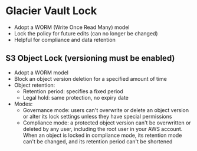 # Glacier Vault Lock

* Adopt a WORM (Write Once Read Many) model
* Lock the policy for future edits (can no longer be changed)
* Helpful for compliance and data retention

## S3 Object Lock (versioning must be enabled)

* Adopt a WORM model
* Block an object version deletion for a specified amount of time
* Object retention:
  * Retention period: specifies a fixed period
  * Legal hold: same protection, no expiry date
* Modes:
  * Governance mode: users can't overwrite or delete an object version or alter its lock settings unless they have special permissions
  * Compliance mode: a protected object version can't be overwritten or deleted by any user, including the root user in your AWS account. When an object is locked in compliance mode, its retention mode can't be changed, and its retention period can't be shortened
  
